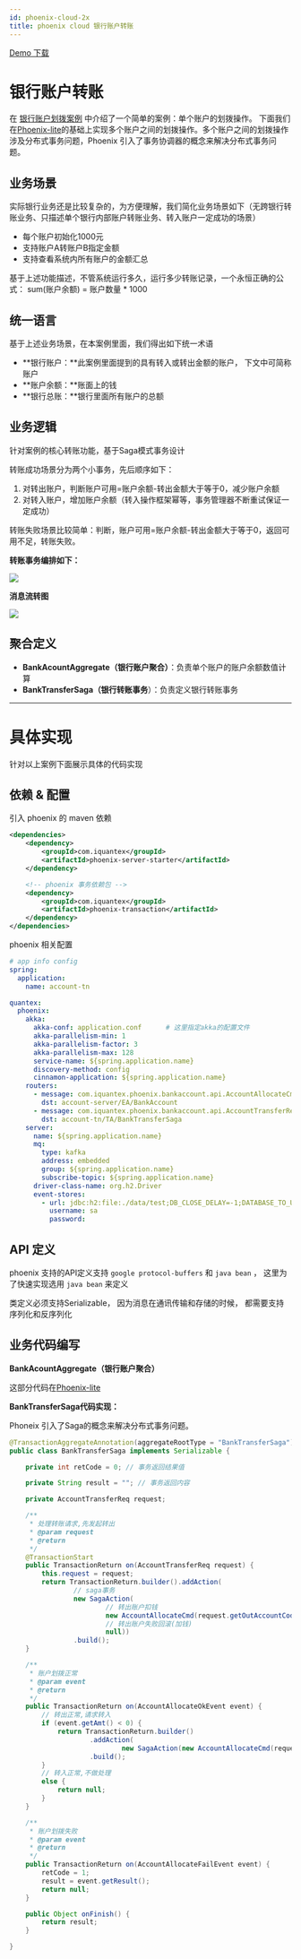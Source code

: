 ```yaml
---
id: phoenix-cloud-2x
title: phoenix cloud 银行账户转账
---
```


[Demo 下载](https://gitlab.iquantex.com/phoenix-public/bank-account/repository/master/archive.zip)

# 银行账户转账

在 [银行账户划拨案例](./phoenix-lite-2x) 中介绍了一个简单的案例：单个账户的划拨操作。 下面我们在[Phoenix-lite](./phoenix-lite-2x)的基础上实现多个账户之间的划拨操作。多个账户之间的划拨操作涉及分布式事务问题，Phoenix 引入了事务协调器的概念来解决分布式事务问题。

## 业务场景

实际银行业务还是比较复杂的，为方便理解，我们简化业务场景如下（无跨银行转账业务、只描述单个银行内部账户转账业务、转入账户一定成功的场景）

- 每个账户初始化1000元
- 支持账户A转账户B指定金额
- 支持查看系统内所有账户的金额汇总

基于上述功能描述，不管系统运行多久，运行多少转账记录，一个永恒正确的公式： sum(账户余额) = 账户数量 * 1000

## 统一语言

基于上述业务场景，在本案例里面，我们得出如下统一术语

- **银行账户：**此案例里面提到的具有转入或转出金额的账户， 下文中可简称账户
- **账户余额：**账面上的钱
- **银行总账：**银行里面所有账户的总额

## 业务逻辑

针对案例的核心转账功能，基于Saga模式事务设计

转账成功场景分为两个小事务，先后顺序如下：

1. 对转出账户，判断账户可用=账户余额-转出金额大于等于0，减少账户余额
2. 对转入账户，增加账户余额（转入操作框架幂等，事务管理器不断重试保证一定成功）

转账失败场景比较简单：判断，账户可用=账户余额-转出金额大于等于0，返回可用不足，转账失败。

**转账事务编排如下：**

![](assets/phoenix2.x/phoenix-lite/trans-bianpai.png)

**消息流转图**

![](assets/phoenix2.x/phoenix-lite/trans.png)

## 聚合定义

- **BankAcountAggregate（银行账户聚合）**：负责单个账户的账户余额数值计算
- **BankTransferSaga（银行转账事务**）：负责定义银行转账事务

---

# 具体实现

针对以上案例下面展示具体的代码实现

## 依赖 & 配置

引入 phoenix 的 maven 依赖

```xml
<dependencies>
	<dependency>
		<groupId>com.iquantex</groupId>
		<artifactId>phoenix-server-starter</artifactId>
	</dependency>

	<!-- phoenix 事务依赖包 -->
	<dependency>
		<groupId>com.iquantex</groupId>
		<artifactId>phoenix-transaction</artifactId>
	</dependency>
</dependencies>
```

phoenix 相关配置

```yaml
# app info config
spring:
  application:
    name: account-tn

quantex:
  phoenix:
    akka:
      akka-conf: application.conf      # 这里指定akka的配置文件
      akka-parallelism-min: 1
      akka-parallelism-factor: 3
      akka-parallelism-max: 128
      service-name: ${spring.application.name}
      discovery-method: config
      cinnamon-application: ${spring.application.name}
    routers:
      - message: com.iquantex.phoenix.bankaccount.api.AccountAllocateCmd  
        dst: account-server/EA/BankAccount
      - message: com.iquantex.phoenix.bankaccount.api.AccountTransferReq
        dst: account-tn/TA/BankTransferSaga
    server:
      name: ${spring.application.name}
      mq:
        type: kafka
        address: embedded
        group: ${spring.application.name}
        subscribe-topic: ${spring.application.name}
      driver-class-name: org.h2.Driver
      event-stores:
        - url: jdbc:h2:file:./data/test;DB_CLOSE_DELAY=-1;DATABASE_TO_UPPER=FALSE;INIT=CREATE SCHEMA IF NOT EXISTS PUBLIC
          username: sa
          password:
```

## API 定义

phoenix 支持的API定义支持 `google protocol-buffers` 和 `java bean` ， 这里为了快速实现选用 `java bean` 来定义

类定义必须支持Serializable， 因为消息在通讯传输和存储的时候， 都需要支持序列化和反序列化



## 业务代码编写

**BankAcountAggregate（银行账户聚合）**

这部分代码在[Phoenix-lite](./phoenix-lite-2x)

**BankTransferSaga代码实现：**

Phoneix 引入了Saga的概念来解决分布式事务问题。

```java
@TransactionAggregateAnnotation(aggregateRootType = "BankTransferSaga")
public class BankTransferSaga implements Serializable {

	private int retCode = 0; // 事务返回结果值

	private String result = ""; // 事务返回内容

	private AccountTransferReq request;

	/**
	 * 处理转账请求,先发起转出
	 * @param request
	 * @return
	 */
    @TransactionStart
	public TransactionReturn on(AccountTransferReq request) {
		this.request = request;
		return TransactionReturn.builder().addAction(
				// saga事务
				new SagaAction(
						// 转出账户扣钱
						new AccountAllocateCmd(request.getOutAccountCode(), -request.getAmt()),
						// 转出账户失败回滚(加钱)
						null))
				.build();
	}

	/**
	 * 账户划拨正常
	 * @param event
	 * @return
	 */
	public TransactionReturn on(AccountAllocateOkEvent event) {
		// 转出正常,请求转入
		if (event.getAmt() < 0) {
			return TransactionReturn.builder()
					.addAction(
							new SagaAction(new AccountAllocateCmd(request.getInAccountCode(), request.getAmt()), null))
					.build();
		}
		// 转入正常,不做处理
		else {
			return null;
		}
	}

	/**
	 * 账户划拨失败
	 * @param event
	 * @return
	 */
	public TransactionReturn on(AccountAllocateFailEvent event) {
		retCode = 1;
		result = event.getResult();
		return null;
	}

	public Object onFinish() {
		return result;
	}

}
```

